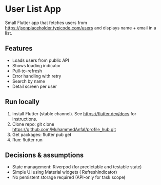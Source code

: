 # User List App

Small Flutter app that fetches users from https://jsonplaceholder.typicode.com/users and displays name + email in a list.

## Features
- Loads users from public API
- Shows loading indicator
- Pull-to-refresh
- Error handling with retry
- Search by name
- Detail screen per user

## Run locally
1. Install Flutter (stable channel). See https://flutter.dev/docs for instructions.
2. Clone repo:
   git clone <https://github.com/MuhammedAnfal/profile_hub.git>
3. Get packages:
   flutter pub get
4. Run:
   flutter run

## Decisions & assumptions
- State management: Riverpod (for predictable and testable state)
- Simple UI using Material widgets ( RefreshIndicator)
- No persistent storage required (API-only for task scope)
